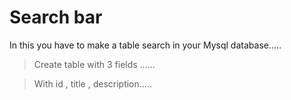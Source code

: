 # Search bar

In this you have to make a table search in your Mysql database.....

> Create table with 3 fields ......

> With id , title , description.....

